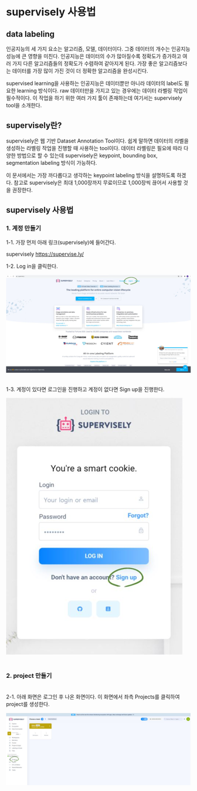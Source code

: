 # supervisely 사용법      


## data labeling

인공지능의 세 가지 요소는 알고리즘, 모델, 데이터이다. 그중 데이터의 개수는 인공지능 성능에 큰 영향을 미친다.
인공지능은 데이터의 수가 많아질수록 정확도가 증가하고 여러 가지 다른 알고리즘들의 정확도가 수렴하여 같아지게 된다.
가장 좋은 알고리즘보다는 데이터를 가장 많이 가진 것이 더 정확한 알고리즘을 완성시킨다.

supervised learning을 사용하는 인공지능은 데이터뿐만 아니라 데이터의 label도 필요한 learning 방식이다. raw 데이터만을 가지고 있는 경우에는 데이터 라벨링 작업이
필수적이다. 이 작업을 하기 위한 여러 가지 툴이 존재하는데 여기서는 supervisely tool을 소개한다.



## supervisely란?

supervisely은 웹 기반 Dataset Annotation Tool이다. 쉽게 말하면 데이터의 라벨을 생성하는 라벨링 작업을 진행할 때 사용하는 tool이다. 데이터 라벨링은 필요에 따라 다양한 방법으로 할 수 있는데 supervisely은 keypoint, bounding box, segmentation labeling 방식이 가능하다.      

이 문서에서는 가장 까다롭다고 생각하는 keypoint labeling 방식을 설명하도록 하겠다. 참고로 supervisely은 최대 1,000장까지 무료이므로 1,000장씩 끊어서 사용할 것을 권장한다.  



## supervisely 사용법

###  1. 계정 만들기 

1-1. 가장 먼저 아래 링크(supervisely)에 들어간다.

supervisely https://supervise.ly/


1-2. Log in을 클릭한다. 

![1](./img/1.JPG)<br/><br/>

1-3. 계정이 있다면 로그인을 진행하고 계정이 없다면 Sign up을 진행한다. 


![2](./img/2.JPG)<br/><br/>

###  2. project 만들기<br/><br/>

2-1. 아래 화면은 로그인 후 나온 화면이다. 이 화면에서 좌측 Projects를 클릭하여 project를 생성한다.<br/>

![3](./img/3.JPG)



